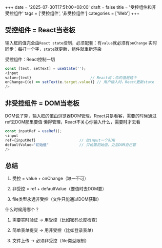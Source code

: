 +++
date = '2025-07-30T17:51:00+08:00'
draft = false
title = '受控组件和非受控组件'
tags = ['受控组件', '非受控组件']
categories = ['Web']
+++

## 受控组件 = React当老板

输入框的值完全由`React state`控制，必须配套：有`value`就必须有`onChange`
实时同步：每打一个字，`state`就更新，组件就重新渲染

受控组件：React控制一切

```Javascript
const [text, setText] = useState('');
<input
value={text}                           // React说：你的值是这个
onChange={(e) => setText(e.target.value)} // 用户输入时，React更新state
/>
```

## 非受控组件 = DOM当老板

DOM说了算，输入框的值由浏览器DOM管理，React只是看客，需要的时候通过ref去DOM那里要值
懒得管理，React不关心你输入什么，需要时才去看

```Javascript
const inputRef = useRef();
<input
ref={inputRef}                    // 给input一个引用
defaultValue="初始值"              // 只设置初始值，之后DOM自己管
/>
```

## 总结
1. 受控 = value + onChange（缺一不可）

2. 非受控 = ref + defaultValue（要值时去DOM要）

3. file类型永远非受控（文件只能通过DOM获取）

什么时候用哪个？

1. 需要实时验证 → 用受控（比如密码长度检查）

2. 简单表单提交 → 用非受控（比如登录表单）

3. 文件上传 → 必须非受控（file类型限制）